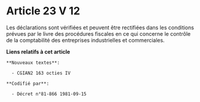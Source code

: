 # Article 23 V 12

Les déclarations sont vérifiées et peuvent être rectifiées dans les conditions prévues par le livre des procédures fiscales
en ce qui concerne le contrôle de la comptabilité des entreprises industrielles et commerciales.

**Liens relatifs à cet article**

	**Nouveaux textes**:

	  - CGIAN2 163 octies IV

	**Codifié par**:

	  - Décret n°81-866 1981-09-15
